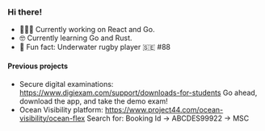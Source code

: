 ### Hi there! 

- 👨🏻‍💻 Currently working on React and Go.
- 🤓 Currently learning Go and Rust.
- 🤿 Fun fact: Underwater rugby player 🇸🇪 #88

#### Previous projects

- Secure digital examinations: https://www.digiexam.com/support/downloads-for-students
Go ahead, download the app, and take the demo exam!
- Ocean Visibility platform: https://www.project44.com/ocean-visibility/ocean-flex
Search for: Booking Id -> ABCDES99922 -> MSC

